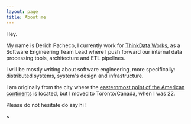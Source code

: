 ```yaml
---
layout: page
title: About me
---
```


Hey.

My name is Derich Pacheco, I currently work for [ThinkData Works](http://thinkdataworks.com/#/), as a Software Engineering Team Lead where I push forward our internal data processing tools, architecture and ETL pipelines.

I will be mostly writing about software engineering, more specifically: distributed systems, system's design and infrastructure.

I am originally from the city where the [easternmost point of the American continents](https://en.wikipedia.org/wiki/Ponta_do_Seixas) is located, but I moved to Toronto/Canada, when I was 22.

Please do not hesitate do say hi !

~
